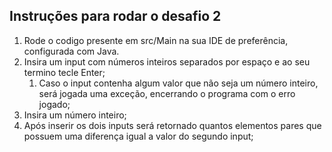 ## Instruções para rodar o desafio 2

1. Rode o codigo presente em src/Main na sua IDE de preferência, configurada com Java.
2. Insira um input com números inteiros separados por espaço e ao seu termino tecle Enter;
    1. Caso o input contenha algum valor que não seja um número inteiro, será jogada uma exceção, encerrando o programa com o erro jogado;
3. Insira um número inteiro;
4. Após inserir os dois inputs será retornado quantos elementos pares que possuem uma diferença igual a valor do segundo input;